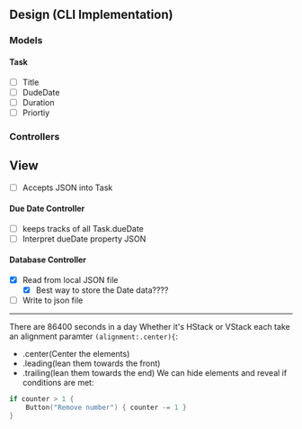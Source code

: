 
## Design (CLI Implementation)
### Models
#### Task
- [ ] Title
- [ ] DudeDate
- [ ] Duration
- [ ] Priortiy
### Controllers
## View
- [ ] Accepts JSON into Task 
#### Due Date Controller
- [ ] keeps tracks of all Task.dueDate
- [ ] Interpret dueDate property JSON
#### Database Controller
- [X] Read from local JSON file
    - [X] Best way to store the Date data????
- [ ] Write to json file

---
There are 86400 seconds in a day
 Whether it's HStack or VStack each take an alignment paramter `(alignment:.center){`:
 - .center(Center the elements)
 - .leading(lean them towards the front)
 - .trailing(lean them towards the end)
We can hide elements and reveal if conditions are met:
```swift
if counter > 1 {
    Button("Remove number") { counter -= 1 }
}
```
